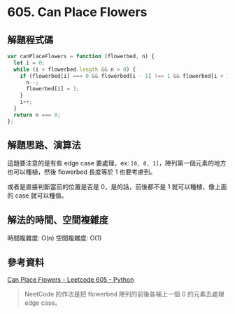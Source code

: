 # 605. Can Place Flowers

## 解題程式碼

```javascript
var canPlaceFlowers = function (flowerbed, n) {
  let i = 0;
  while (i < flowerbed.length && n > 0) {
    if (flowerbed[i] === 0 && flowerbed[i - 1] !== 1 && flowerbed[i + 1] !== 1) {
      n--;
      flowerbed[i] = 1;
    }
    i++;
  }
  return n === 0;
};
```

## 解題思路、演算法

這題要注意的是有些 edge case 要處理，ex: `[0, 0, 1]`，陣列第一個元素的地方也可以種植，然後 flowerbed 長度等於 1 也要考慮到。

或者是直接判斷當前的位置是否是 0，是的話，前後都不是 1 就可以種植，像上面的 case 就可以種值。

## 解法的時間、空間複雜度

時間複雜度: O(n)
空間複雜度: O(1)

## 參考資料

[Can Place Flowers - Leetcode 605 - Python](https://youtu.be/ZGxqqjljpUI)

> NeetCode 的作法是把 flowerbed 陣列的前後各補上一個 0 的元素去處理 edge case。
